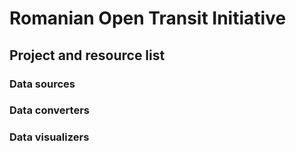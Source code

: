 # Romanian Open Transit Initiative
## Project and resource list

### Data sources

### Data converters

### Data visualizers
